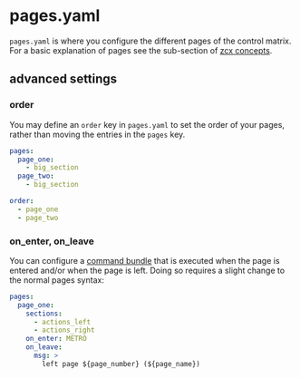 # pages.yaml

`pages.yaml` is where you configure the different pages of the control matrix. For a basic explanation of pages see the sub-section of [zcx concepts](/tutorials/getting-started/zcx-concepts/#pages).

## advanced settings

### order

You may define an `order` key in `pages.yaml` to set the order of your pages, rather than moving the entries in the `pages` key.

```yaml
pages:
  page_one:
    - big_section
  page_two:
    - big_section

order:
  - page_one
  - page_two
```

### on_enter, on_leave

You can configure a [command bundle](../command-reference.md) that is executed when the page is entered and/or when the page is left. Doing so requires a slight change to the normal pages syntax:

```yaml
pages:
  page_one:
    sections:
      - actions_left
      - actions_right
    on_enter: METRO
    on_leave:
      msg: >
        left page ${page_number} (${page_name})
```
